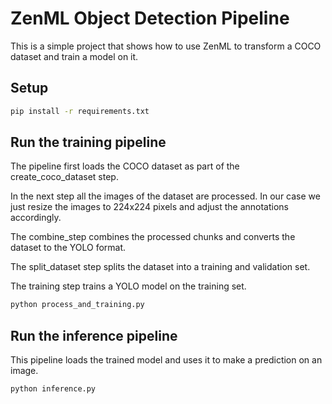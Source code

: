 # ZenML Object Detection Pipeline

This is a simple project that shows how to use ZenML to transform a COCO dataset and train a model on it.

## Setup

```bash
pip install -r requirements.txt
```

## Run the training pipeline

The pipeline first loads the COCO dataset as part of the create_coco_dataset step.

In the next step all the images of the dataset are processed. In our case we just resize the images to 224x224 pixels and adjust the annotations accordingly.

The combine_step combines the processed chunks and converts the dataset to the YOLO format.

The split_dataset step splits the dataset into a training and validation set.

The training step trains a YOLO model on the training set.

```bash
python process_and_training.py
```

## Run the inference pipeline

This pipeline loads the trained model and uses it to make a prediction on an image.

```bash
python inference.py
```
